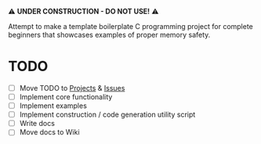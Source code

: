 ⚠️ **UNDER CONSTRUCTION - DO NOT USE!** ⚠️

Attempt to make a template boilerplate C programming project for complete beginners that showcases examples of proper memory safety.

# TODO
- [ ] Move TODO to [Projects](/../../projects) & [Issues](/../../issues)
- [ ] Implement core functionality
- [ ] Implement examples
- [ ] Implement construction / code generation utility script
- [ ] Write docs
- [ ] Move docs to Wiki
